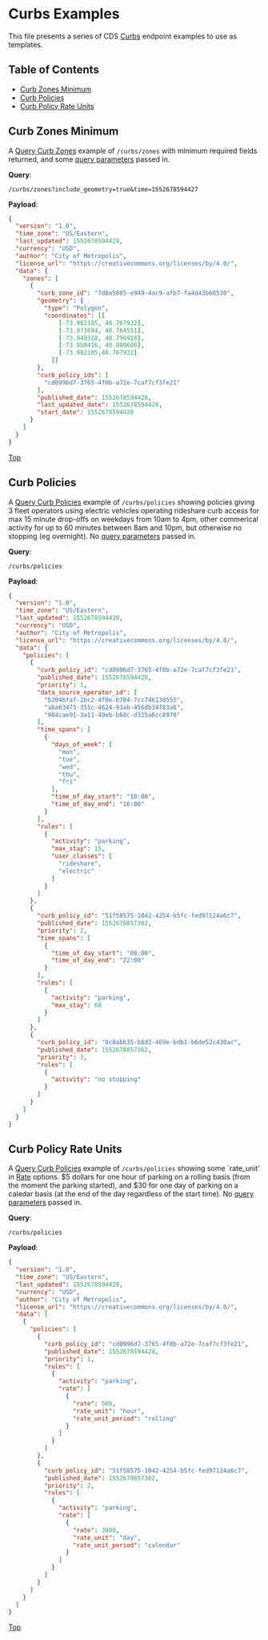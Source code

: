 # Curbs Examples

This file presents a series of CDS [Curbs](/curbs) endpoint examples to use as templates.

## Table of Contents

- [Curb Zones Minimum](#curb-zones-minimum)
- [Curb Policies](#curb-policies)
- [Curb Policy Rate Units](#curb-policy-rate-units)

## Curb Zones Minimum

A [Query Curb Zones](/curbs#query-curb-zones) example of `/curbs/zones` with minimum required fields returned, and some [query parameters](/curbs#query-parameters) passed in.

**Query**: 

`/curbs/zones?include_geometry=true&time=1552678594427`

**Payload**:

```json
{
  "version": "1.0",
  "time_zone": "US/Eastern",
  "last_updated": 1552678594428,
  "currency": "USD",
  "author": "City of Metropolis",
  "license_url": "https://creativecommons.org/licenses/by/4.0/",
  "data": {
    "zones": [
      {
        "curb_zone_id": "7d8a5885-e949-4ac9-afb7-fa4d43b68530",
        "geometry": {
          "type": "Polygon",
          "coordinates": [[
              [-73.982105, 40.767932],
              [-73.973694, 40.764551],
              [-73.949318, 40.796918],
              [-73.958416, 40.800686],
              [-73.982105,40.767932]
            ]]
        },
        "curb_policy_ids": [
          "cd0996d7-3765-4f0b-a72e-7caf7cf3fe21"
        ],
        "published_date": 1552678594428,
        "last_updated_date": 1552678594428,
        "start_date": 1552678594428
      }
    ]
  }
}
```

[Top](#table-of-contents)

## Curb Policies

A [Query Curb Policies](/curbs#query-curb-policies) example of `/curbs/policies` showing policies giving 3 fleet operators using electric vehicles operating rideshare curb access for max 15 minute drop-offs on weekdays from 10am to 4pm, other commerical activity for up to 60 minutes between 8am and 10pm, but otherwise no stopping (eg overnight). No [query parameters](/curbs#query-parameters-3) passed in.

**Query**: 

`/curbs/policies`

**Payload**:

```json
{
  "version": "1.0",
  "time_zone": "US/Eastern",
  "last_updated": 1552678594428,
  "currency": "USD",
  "author": "City of Metropolis",
  "license_url": "https://creativecommons.org/licenses/by/4.0/",
  "data": {
    "policies": [
      {
        "curb_policy_id": "cd0996d7-3765-4f0b-a72e-7caf7cf3fe21",
        "published_date": 1552678594428,
        "priority": 1,
        "data_source_operator_id": [
          "b2046faf-2bc2-4f0e-b784-7cc746138555",
          "aba63473-351c-4624-93ab-456db34f83a6",
          "984cae91-3a11-49eb-b68c-d325a6cc8970"
        ],
        "time_spans": [
          {
            "days_of_week": [
              "mon",
              "tue",
              "wed",
              "thu",
              "fri"
            ],
            "time_of_day_start": "10:00",
            "time_of_day_end": "16:00"
          }
        ],
        "rules": [
          {
            "activity": "parking",
            "max_stay": 15,
            "user_classes": [
              "rideshare",
              "electric"
            ]
          }
        ]
      },
      {
        "curb_policy_id": "51f58575-1042-4254-b5fc-fed97124a6c7",
        "published_date": 1552678857362,
        "priority": 2,
        "time_spans": [
          {
            "time_of_day_start": "08:00",
            "time_of_day_end": "22:00"
          }
        ],
        "rules": [
          {
            "activity": "parking",
            "max_stay": 60
          }
        ]
      },
      {
        "curb_policy_id": "8c0abb35-b8d2-469e-bdb1-b6de52c430ac",
        "published_date": 1552678857362,
        "priority": 3,
        "rules": [
          {
            "activity": "no stopping"
          }
        ]
      }
    ]
  }
}
```

## Curb Policy Rate Units

A [Query Curb Policies](/curbs#query-curb-policies) example of `/curbs/policies` showing some `rate_unit' in [Rate](/curbs#rate) options. $5 dollars for one hour of parking on a rolling basis (from the moment the parking started), and $30 for one day of parking on a caledar basis (at the end of the day regardless of the start time). No [query parameters](/curbs#query-parameters-3) passed in.

**Query**: 

`/curbs/policies`

**Payload**:

```json
{
  "version": "1.0",
  "time_zone": "US/Eastern",
  "last_updated": 1552678594428,
  "currency": "USD",
  "author": "City of Metropolis",
  "license_url": "https://creativecommons.org/licenses/by/4.0/",
  "data": [
    {
      "policies": [
        {
          "curb_policy_id": "cd0996d7-3765-4f0b-a72e-7caf7cf3fe21",
          "published_date": 1552678594428,
          "priority": 1,
          "rules": [
            {
              "activity": "parking",
              "rate": [
                {
                  "rate": 500,
                  "rate_unit": "hour",
                  "rate_unit_period": "rolling"
                }
              ]
            }
          ]
        },
        {
          "curb_policy_id": "51f58575-1042-4254-b5fc-fed97124a6c7",
          "published_date": 1552678857362,
          "priority": 2,
          "rules": [
            {
              "activity": "parking",
              "rate": [
                {
                  "rate": 3000,
                  "rate_unit": "day",
                  "rate_unit_period": "calendar"
                }
              ]
            }
          ]
        }
      ]
    }
  ]
}
```

[Top](#table-of-contents)
